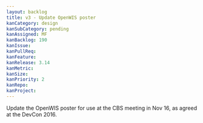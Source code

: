 ```yaml
---
layout: backlog
title: v3 - Update OpenWIS poster
kanCategory: design
kanSubCategory: pending
kanAssigned: MF
kanBacklog: 190
kanIssue:
kanPullReq:
kanFeature:
kanRelease: 3.14
kanMetric:
kanSize:
kanPriority: 2
kanRepo:
kanProject:
---
```


Update the OpenWIS poster for use at the CBS meeting in Nov 16, as agreed at the DevCon 2016.
